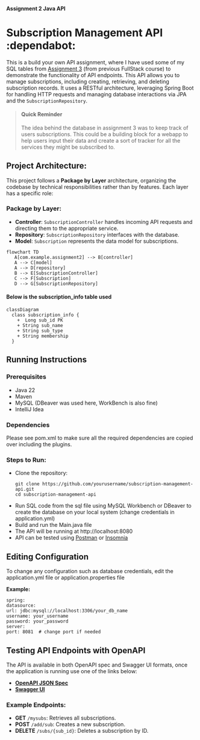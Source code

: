 #### Assignment 2 Java API
# Subscription Management API :dependabot:
This is a build your own API assignment, where I have used some of my SQL tables from [Assignment 3](https://github.com/laila-sb/CFG-Assignment3) (from previous FullStack course) to demonstrate the functionality of API endpoints.
This API allows you to manage subscriptions, including creating, retrieving, and deleting subscription records. It uses a RESTful architecture, leveraging Spring Boot for handling HTTP requests and managing database interactions via JPA and the `SubscriptionRepository`.


> #### Quick Reminder
>The idea behind the database in assignment 3 was to keep track of users subscriptions. This could be a building block for a webapp to help users input their data and create a sort of tracker for all the services they might be subscribed to.


## Project Architecture:

This project follows a **Package by Layer** architecture, organizing the codebase by technical responsibilities rather than by features. Each layer has a specific role:

### Package by Layer:

- **Controller**: `SubscriptionController` handles incoming API requests and directing them to the appropriate service.
- **Repository**: `SubscriptionRepository` interfaces with the database.
- **Model**: `Subscription` represents the data model for subscriptions.

```mermaid
flowchart TD
   A[com.example.assignment2] --> B[controller]
   A --> C[model]
   A --> D[repository]
   B --> E[SubscriptionController]
   C --> F[Subscription]
   D --> G[SubscriptionRepository]
```

#### Below is the subscription_info table used
```mermaid
classDiagram
  class subscription_info {
    +  Long sub_id PK
    + String sub_name
    + String sub_type
    + String membership
  }
```

## Running Instructions

### Prerequisites
- Java 22
- Maven
- MySQL (DBeaver was used here, WorkBench is also fine)
- IntelliJ Idea

### Dependencies
Please see pom.xml to make sure all the required dependencies are copied over including the plugins.

### Steps to Run:
- Clone the repository:
   ```
   git clone https://github.com/yourusername/subscription-management-api.git
   cd subscription-management-api
- Run SQL code from the sql file using MySQL Workbench or DBeaver to create the database on your local system (change credentials in application.yml)
- Build and run the Main.java file
- The API will be running at http://localhost:8080
- API can be tested using [Postman](https://www.postman.com/) or [Insomnia](https://insomnia.rest/)


## Editing Configuration
To change any configuration such as database credentials, edit the application.yml file or application.properties file


**Example:**
```
spring:
datasource:
url: jdbc:mysql://localhost:3306/your_db_name
username: your_username
password: your_password
server:
port: 8081  # change port if needed
```


## Testing API Endpoints with OpenAPI

The API is available in both OpenAPI spec and Swagger UI formats, once the application is running use one of the links below:

- [**OpenAPI JSON Spec**](http://localhost:8080/v3/api-docs)
- [**Swagger UI**](http://localhost:8080/swagger-ui.html)

### Example Endpoints:
- **GET** `/mysubs`: Retrieves all subscriptions.
- **POST** `/add/sub`: Creates a new subscription.
- **DELETE** `/subs/{sub_id}`: Deletes a subscription by ID.

